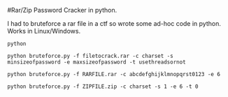 #Rar/Zip Password Cracker in python.

I had to bruteforce a rar file in a ctf so wrote some ad-hoc code in python. 
Works in Linux/Windows.


```python```

`python bruteforce.py -f filetocrack.rar -c charset -s minsizeofpassword -e maxsizeofpassword -t usethreadsornot`

`python bruteforce.py -f RARFILE.rar -c abcdefghijklmnopqrst0123 -e 6`

`python bruteforce.py -f ZIPFILE.zip -c charset -s 1 -e 6 -t 0`

